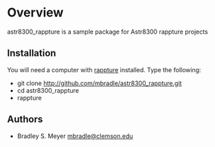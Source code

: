 Overview
========

astr8300_rappture is a sample package for Astr8300 rappture projects

Installation
------------

You will need a computer with [rappture](https://nanohub.org/infrastructure/rappture/) installed.  Type the following:

* git clone http://github.com/mbradle/astr8300_rappture.git
* cd astr8300_rappture
* rappture

Authors
-------

- Bradley S. Meyer <mbradle@clemson.edu>
